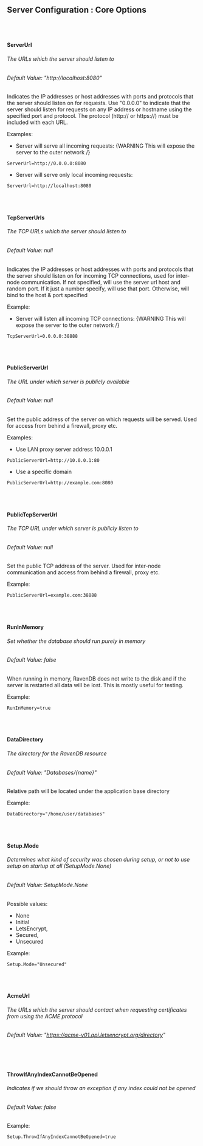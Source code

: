 ## Server Configuration : Core Options

<br><br>

#### ServerUrl
###### The URLs which the server should listen to
###### Default Value: "http://localhost:8080"
Indicates the IP addresses or host addresses with ports and protocols that the server should listen on for requests. Use "0.0.0.0" to indicate that the server should listen for requests on any IP address or hostname using the specified port and protocol. The protocol (http:// or https://) must be included with each URL. 

Examples:

* Server will serve all incoming requests: {WARNING This will expose the server to the outer network /}
```
ServerUrl=http://0.0.0.0:8080
```

* Server will serve only local incoming requests:
```
ServerUrl=http://localhost:8080
```

<br><br>

#### TcpServerUrls
###### The TCP URLs which the server should listen to
###### Default Value: null
Indicates the IP addresses or host addresses with ports and protocols that the server should listen on for incoming TCP connections, used for inter-node communication. If not specified, will use the server url host and random port. If it just a number specify, will use that port. Otherwise, will bind to the host & port specified

Example:

* Server will listen all incoming TCP connections: {WARNING This will expose the server to the outer network /}
```
TcpServerUrl=0.0.0.0:38888
```

<br><br>

#### PublicServerUrl
###### The URL under which server is publicly available
###### Default Value: null
Set the public address of the server on which requests will be served. Used for access from behind a firewall, proxy etc.

Examples:

* Use LAN proxy server address 10.0.0.1

```
PublicServerUrl=http://10.0.0.1:80
```

* Use a specific domain

```
PublicServerUrl=http://example.com:8080
```

<br><br>

#### PublicTcpServerUrl
###### The TCP URL under which server is publicly listen to
###### Default Value: null
Set the public TCP address of the server. Used for inter-node communication and access from behind a firewall, proxy etc.


Example:
```
PublicServerUrl=example.com:38888
```

<br><br>

#### RunInMemory
###### Set whether the database should run purely in memory
###### Default Value: false
When running in memory, RavenDB does not write to the disk and if the server is restarted all data will be lost. This is mostly useful for testing.


Example:
```
RunInMemory=true
```

<br><br>

#### DataDirectory
###### The directory for the RavenDB resource
###### Default Value: "Databases/{name}"
Relative path will be located under the application base directory

Example:
```
DataDirectory="/home/user/databases"
```

<br><br>

#### Setup.Mode
###### Determines what kind of security was chosen during setup, or not to use setup on startup at all (SetupMode.None)
###### Default Value: SetupMode.None
Possible values:

- None
- Initial
- LetsEncrypt,
- Secured,
- Unsecured

Example:
```
Setup.Mode="Unsecured"
```

<br><br>

#### AcmeUrl
###### The URLs which the server should contact when requesting certificates from using the ACME protocol
###### Default Value: "https://acme-v01.api.letsencrypt.org/directory"

<br><br>

#### ThrowIfAnyIndexCannotBeOpened
###### Indicates if we should throw an exception if any index could not be opened
###### Default Value: false

Example:
```
Setup.ThrowIfAnyIndexCannotBeOpened=true
```




